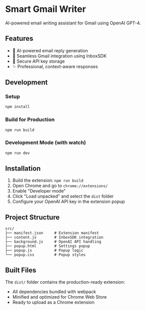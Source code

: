 # Smart Gmail Writer

AI-powered email writing assistant for Gmail using OpenAI GPT-4.

## Features

- 🤖 AI-powered email reply generation
- 📧 Seamless Gmail integration using InboxSDK
- 🔐 Secure API key storage
- ✨ Professional, context-aware responses

## Development

### Setup
```bash
npm install
```

### Build for Production
```bash
npm run build
```

### Development Mode (with watch)
```bash
npm run dev
```

## Installation

1. Build the extension: `npm run build`
2. Open Chrome and go to `chrome://extensions/`
3. Enable "Developer mode"
4. Click "Load unpacked" and select the `dist` folder
5. Configure your OpenAI API key in the extension popup

## Project Structure

```
src/
├── manifest.json     # Extension manifest
├── content.js        # InboxSDK integration
├── background.js     # OpenAI API handling
├── popup.html        # Settings popup
├── popup.js          # Popup logic
└── popup.css         # Popup styles
```

## Built Files

The `dist/` folder contains the production-ready extension:
- All dependencies bundled with webpack
- Minified and optimized for Chrome Web Store
- Ready to upload as a Chrome extension